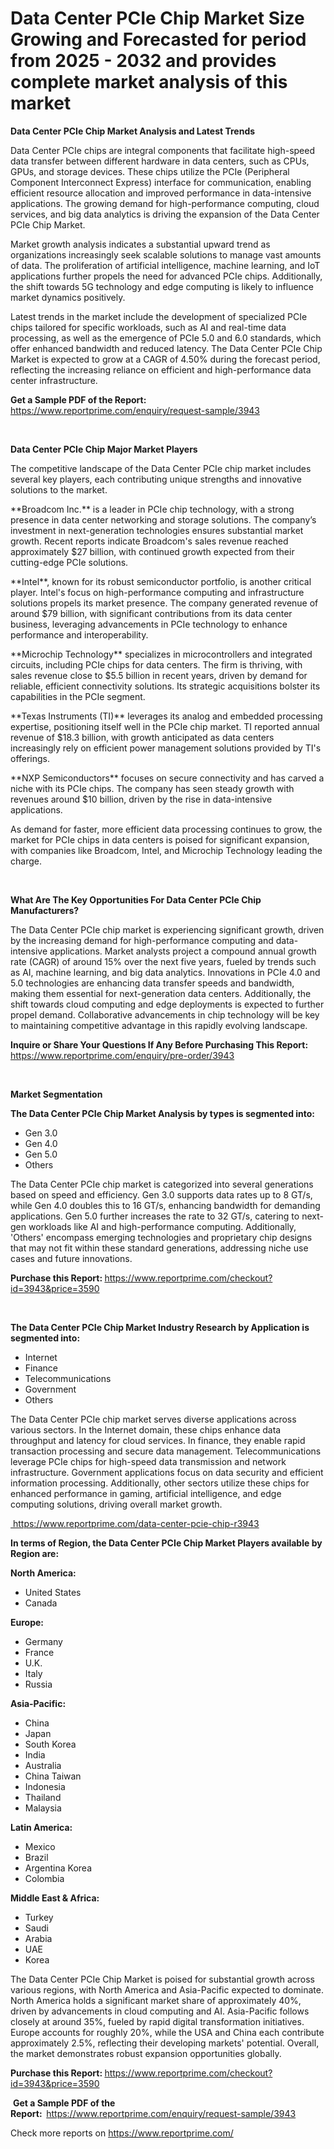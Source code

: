 <p><h1>Data Center PCIe Chip Market Size Growing and Forecasted for period from 2025 - 2032 and provides complete market analysis of this market</h1></p><p><strong>Data Center PCIe Chip Market Analysis and Latest Trends</strong></p>
<p><p>Data Center PCIe chips are integral components that facilitate high-speed data transfer between different hardware in data centers, such as CPUs, GPUs, and storage devices. These chips utilize the PCIe (Peripheral Component Interconnect Express) interface for communication, enabling efficient resource allocation and improved performance in data-intensive applications. The growing demand for high-performance computing, cloud services, and big data analytics is driving the expansion of the Data Center PCIe Chip Market.</p><p>Market growth analysis indicates a substantial upward trend as organizations increasingly seek scalable solutions to manage vast amounts of data. The proliferation of artificial intelligence, machine learning, and IoT applications further propels the need for advanced PCIe chips. Additionally, the shift towards 5G technology and edge computing is likely to influence market dynamics positively.</p><p>Latest trends in the market include the development of specialized PCIe chips tailored for specific workloads, such as AI and real-time data processing, as well as the emergence of PCIe 5.0 and 6.0 standards, which offer enhanced bandwidth and reduced latency. The Data Center PCIe Chip Market is expected to grow at a CAGR of 4.50% during the forecast period, reflecting the increasing reliance on efficient and high-performance data center infrastructure.</p></p>
<p><strong>Get a Sample PDF of the Report:&nbsp;</strong> <a href="https://www.reportprime.com/enquiry/request-sample/3943?utm_campaign=2137&utm_medium=2&utm_source=Github&utm_content=ia&utm_term=18032025&utm_id=data-center-pcie-chip">https://www.reportprime.com/enquiry/request-sample/3943</a></p>
<p>&nbsp;</p>
<p><strong>Data Center PCIe Chip Major Market Players</strong></p>
<p><p>The competitive landscape of the Data Center PCIe chip market includes several key players, each contributing unique strengths and innovative solutions to the market. </p><p>**Broadcom Inc.** is a leader in PCIe chip technology, with a strong presence in data center networking and storage solutions. The company’s investment in next-generation technologies ensures substantial market growth. Recent reports indicate Broadcom's sales revenue reached approximately $27 billion, with continued growth expected from their cutting-edge PCIe solutions.</p><p>**Intel**, known for its robust semiconductor portfolio, is another critical player. Intel's focus on high-performance computing and infrastructure solutions propels its market presence. The company generated revenue of around $79 billion, with significant contributions from its data center business, leveraging advancements in PCIe technology to enhance performance and interoperability.</p><p>**Microchip Technology** specializes in microcontrollers and integrated circuits, including PCIe chips for data centers. The firm is thriving, with sales revenue close to $5.5 billion in recent years, driven by demand for reliable, efficient connectivity solutions. Its strategic acquisitions bolster its capabilities in the PCIe segment.</p><p>**Texas Instruments (TI)** leverages its analog and embedded processing expertise, positioning itself well in the PCIe chip market. TI reported annual revenue of $18.3 billion, with growth anticipated as data centers increasingly rely on efficient power management solutions provided by TI's offerings.</p><p>**NXP Semiconductors** focuses on secure connectivity and has carved a niche with its PCIe chips. The company has seen steady growth with revenues around $10 billion, driven by the rise in data-intensive applications.</p><p>As demand for faster, more efficient data processing continues to grow, the market for PCIe chips in data centers is poised for significant expansion, with companies like Broadcom, Intel, and Microchip Technology leading the charge.</p></p>
<p>&nbsp;</p>
<p><strong>What Are The Key Opportunities For Data Center PCIe Chip Manufacturers?</strong></p>
<p><p>The Data Center PCIe chip market is experiencing significant growth, driven by the increasing demand for high-performance computing and data-intensive applications. Market analysts project a compound annual growth rate (CAGR) of around 15% over the next five years, fueled by trends such as AI, machine learning, and big data analytics. Innovations in PCIe 4.0 and 5.0 technologies are enhancing data transfer speeds and bandwidth, making them essential for next-generation data centers. Additionally, the shift towards cloud computing and edge deployments is expected to further propel demand. Collaborative advancements in chip technology will be key to maintaining competitive advantage in this rapidly evolving landscape.</p></p>
<p><strong>Inquire or Share Your Questions If Any Before Purchasing This Report:</strong> <a href="https://www.reportprime.com/enquiry/pre-order/3943?utm_campaign=2137&utm_medium=2&utm_source=Github&utm_content=ia&utm_term=18032025&utm_id=data-center-pcie-chip">https://www.reportprime.com/enquiry/pre-order/3943</a></p>
<p>&nbsp;</p>
<p><strong>Market Segmentation</strong></p>
<p><strong>The Data Center PCIe Chip Market Analysis by types is segmented into:</strong></p>
<p><ul><li>Gen 3.0</li><li>Gen 4.0</li><li>Gen 5.0</li><li>Others</li></ul></p>
<p><p>The Data Center PCIe chip market is categorized into several generations based on speed and efficiency. Gen 3.0 supports data rates up to 8 GT/s, while Gen 4.0 doubles this to 16 GT/s, enhancing bandwidth for demanding applications. Gen 5.0 further increases the rate to 32 GT/s, catering to next-gen workloads like AI and high-performance computing. Additionally, 'Others' encompass emerging technologies and proprietary chip designs that may not fit within these standard generations, addressing niche use cases and future innovations.</p></p>
<p><strong>Purchase this Report:&nbsp;</strong><a href="https://www.reportprime.com/checkout?id=3943&price=3590&utm_campaign=2137&utm_medium=2&utm_source=Github&utm_content=ia&utm_term=18032025&utm_id=data-center-pcie-chip">https://www.reportprime.com/checkout?id=3943&price=3590</a></p>
<p>&nbsp;</p>
<p><strong>The Data Center PCIe Chip Market Industry Research by Application is segmented into:</strong></p>
<p><ul><li>Internet</li><li>Finance</li><li>Telecommunications</li><li>Government</li><li>Others</li></ul></p>
<p><p>The Data Center PCIe chip market serves diverse applications across various sectors. In the Internet domain, these chips enhance data throughput and latency for cloud services. In finance, they enable rapid transaction processing and secure data management. Telecommunications leverage PCIe chips for high-speed data transmission and network infrastructure. Government applications focus on data security and efficient information processing. Additionally, other sectors utilize these chips for enhanced performance in gaming, artificial intelligence, and edge computing solutions, driving overall market growth.</p></p>
<p><a href="https://www.reportprime.com/data-center-pcie-chip-r3943?utm_campaign=2137&utm_medium=2&utm_source=Github&utm_content=ia&utm_term=18032025&utm_id=data-center-pcie-chip">&nbsp;https://www.reportprime.com/data-center-pcie-chip-r3943</a></p>
<p><strong>In terms of Region, the Data Center PCIe Chip Market Players available by Region are:</strong></p>
<p>
    <p> <strong> North America: </strong>
        <ul>
            <li>United States</li>
            <li>Canada</li>
        </ul>
        </p> 
    <p> <strong> Europe: </strong>
        <ul>
            <li>Germany</li>
            <li>France</li>
            <li>U.K.</li>
            <li>Italy</li>
            <li>Russia</li>
        </ul>
        </p> 
    <p> <strong> Asia-Pacific: </strong>
        <ul>
            <li>China</li>
            <li>Japan</li>
            <li>South Korea</li>
            <li>India</li>
            <li>Australia</li>
            <li>China Taiwan</li>
            <li>Indonesia</li>
            <li>Thailand</li>
            <li>Malaysia</li>
        </ul>
        </p> 
    <p> <strong> Latin America: </strong>
        <ul>
            <li>Mexico</li>
            <li>Brazil</li>
            <li>Argentina Korea</li>
            <li>Colombia</li>
        </ul>
        </p> 
    <p> <strong> Middle East & Africa: </strong>
        <ul>
            <li>Turkey</li>
            <li>Saudi</li>
            <li>Arabia</li>
            <li>UAE</li>
            <li>Korea</li>
        </ul>
    </p>
    </p>
<p><p>The Data Center PCIe Chip Market is poised for substantial growth across various regions, with North America and Asia-Pacific expected to dominate. North America holds a significant market share of approximately 40%, driven by advancements in cloud computing and AI. Asia-Pacific follows closely at around 35%, fueled by rapid digital transformation initiatives. Europe accounts for roughly 20%, while the USA and China each contribute approximately 2.5%, reflecting their developing markets' potential. Overall, the market demonstrates robust expansion opportunities globally.</p></p>
<p><strong>Purchase this Report: </strong><a href="https://www.reportprime.com/checkout?id=3943&price=3590&utm_campaign=2137&utm_medium=2&utm_source=Github&utm_content=ia&utm_term=18032025&utm_id=data-center-pcie-chip">https://www.reportprime.com/checkout?id=3943&price=3590</a></p>
<p>&nbsp;<strong>Get a Sample PDF of the Report:&nbsp;&nbsp;</strong><a href="https://www.reportprime.com/enquiry/request-sample/3943?utm_campaign=2137&utm_medium=2&utm_source=Github&utm_content=ia&utm_term=18032025&utm_id=data-center-pcie-chip">https://www.reportprime.com/enquiry/request-sample/3943</a></p>
<p><strong></strong></p>
<p>Check more reports on <a href="https://www.reportprime.com/?utm_campaign=2137&utm_medium=2&utm_source=Github&utm_content=ia&utm_term=18032025&utm_id=data-center-pcie-chip">https://www.reportprime.com/</a></p>